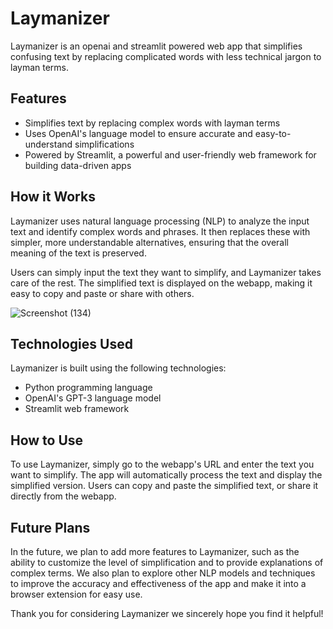 Laymanizer
==========

Laymanizer is an openai and streamlit powered web app that simplifies confusing text by replacing complicated words with less technical jargon to layman terms.

Features
--------

-   Simplifies text by replacing complex words with layman terms
-   Uses OpenAI's language model to ensure accurate and easy-to-understand simplifications
-   Powered by Streamlit, a powerful and user-friendly web framework for building data-driven apps

How it Works
------------

Laymanizer uses natural language processing (NLP) to analyze the input text and identify complex words and phrases. It then replaces these with simpler, more understandable alternatives, ensuring that the overall meaning of the text is preserved.

Users can simply input the text they want to simplify, and Laymanizer takes care of the rest. The simplified text is displayed on the webapp, making it easy to copy and paste or share with others.

![Screenshot (134)](https://user-images.githubusercontent.com/89584431/222714785-dfef32f0-c0e8-4d77-a6ea-f38fe4beb0db.png)


Technologies Used
-----------------

Laymanizer is built using the following technologies:

-   Python programming language
-   OpenAI's GPT-3 language model
-   Streamlit web framework

How to Use
----------

To use Laymanizer, simply go to the webapp's URL and enter the text you want to simplify. The app will automatically process the text and display the simplified version. Users can copy and paste the simplified text, or share it directly from the webapp.

Future Plans
------------

In the future, we plan to add more features to Laymanizer, such as the ability to customize the level of simplification and to provide explanations of complex terms. We also plan to explore other NLP models and techniques to improve the accuracy and effectiveness of the app and make it into a browser extension for easy use.

Thank you for considering Laymanizer we sincerely hope you find it helpful!
